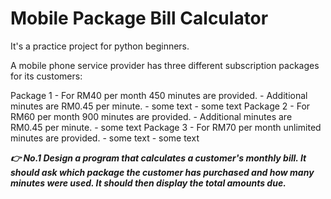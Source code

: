 # Mobile Package Bill Calculator

It's a practice project for python beginners.

A mobile phone service provider has three different subscription packages for its customers:

Package 1    - For RM40 per month 450 minutes are provided.
             - Additional minutes are RM0.45 per minute.
             - some text
             - some text
Package 2    - For RM60 per month 900 minutes are provided.
             - Additional minutes are RM0.45 per minute.
             - some text 
Package 3    - For RM70 per month unlimited minutes are provided.
             - some text
             - some text


***👉 No.1 Design a program that calculates a customer's monthly bill. It should ask which package the customer has purchased and how many minutes were used. It should then display the total amounts due.***
